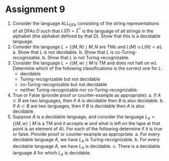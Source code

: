 # Assignment 9

1. Consider the language $\textrm{ALL}_\textrm{DFA}$ consisting of the string representations of all DFAs $D$ such that $L(D) = \Sigma^*$ is the language of all strings in the alphabet (the alphabet defined by that $D$). Show that this is a decidable language.
2. Consider the language $L = \left\{\langle M, N\rangle\mid M,N\textrm{ are TMs and }L(M) \cup L(N) = \emptyset \right\}$.
    a. Show that $L$ is not decidable.
    b. Show that $L$ is co-Turing-recognizable.
    b. Show that $L$ is not Turing-recognizable.
3. Consider the language $L = \left\{\langle M, w\rangle\mid M\textrm{ is TM and does not halt on }w\right\}$. Determine which of the following classifications is the correct one for $L$:
    - decidable
    - Turing-recognizable but not decidable
    - co-Turing-recognizable but not decidable
    - neither Turing-recognizable nor co-Turing-recognizable.
4. True or False (provide proof or counter-example as appropriate):
    a. If $A\subset B$ are two languages, then if $A$ is decidable then $B$ is also decidable.
    b. If $A\subset B$ are two languages, then if $B$ is decidable then $A$ is also decidable.
6. Suppose $A$ is a decidable language, and consider the language $L_A=\left\{\langle M, w\rangle\mid M\textrm{ is a TM and it accepts }w\textrm{ and what is left on the tape at that point is an element of }A\right\}$. For each of the following determine if it is true or false. Provide proof or counter-example as appropriate.
    a. For every decidable language $A$, we have $L_A$ is Turing-recognizable.
    b. For every decidable language $A$, we have $L_A$ is decidable.
    c. There is a decidable language $A$ for which $L_A$ is decidable.
